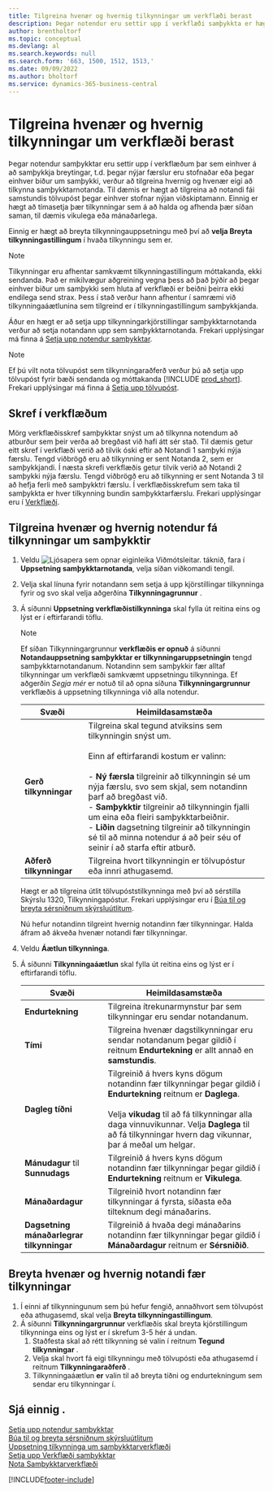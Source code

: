```yaml
---
title: Tilgreina hvenær og hvernig tilkynningar um verkflæði berast
description: Þegar notendur eru settir upp í verkflæði samþykkta er hægt að tilgreina hvernig og hvenær hver samþykktarnotandi fær tilkynningar.
author: brentholtorf
ms.topic: conceptual
ms.devlang: al
ms.search.keywords: null
ms.search.form: '663, 1500, 1512, 1513,'
ms.date: 09/09/2022
ms.author: bholtorf
ms.service: dynamics-365-business-central
---
```

# Tilgreina hvenær og hvernig tilkynningar um verkflæði berast

Þegar notendur samþykktar eru settir upp í verkflæðum þar sem einhver á að samþykkja breytingar, t.d. þegar nýjar færslur eru stofnaðar eða þegar einhver biður um samþykki, verður að tilgreina hvernig og hvenær eigi að tilkynna samþykktarnotanda. Til dæmis er hægt að tilgreina að notandi fái samstundis tölvupóst þegar einhver stofnar nýjan viðskiptamann. Einnig er hægt að tímasetja þær tilkynningar sem á að halda og afhenda þær síðan saman, til dæmis vikulega eða mánaðarlega.

Einnig er hægt að breyta tilkynningauppsetningu með því að **velja Breyta tilkynningastillingum** í hvaða tilkynningu sem er.  

> [!NOTE]
> Tilkynningar eru afhentar samkvæmt tilkynningastillingum móttakanda, ekki sendanda. Það er mikilvægur aðgreining vegna þess að það þýðir að þegar einhver biður um samþykki sem hluta af verkflæði er beiðni þeirra ekki endilega send strax. Þess í stað verður hann afhentur í samræmi við tilkynningaáætlunina sem tilgreind er í tilkynningastillingum samþykkjanda.

Áður en hægt er að setja upp tilkynningarkjörstillingar samþykktarnotanda verður að setja notandann upp sem samþykktarnotanda. Frekari upplýsingar má finna á [Setja upp notendur samþykktar](across-how-to-set-up-approval-users.md).  

> [!NOTE]
> Ef þú vilt nota tölvupóst sem tilkynningaraðferð verður þú að setja upp tölvupóst fyrir bæði sendanda og móttakanda [!INCLUDE [prod_short](includes/prod_short.md)]. Frekari upplýsingar má finna á [Setja upp tölvupóst](admin-how-setup-email.md).

## Skref í verkflæðum

Mörg verkflæðisskref samþykktar snýst um að tilkynna notendum að atburður sem þeir verða að bregðast við hafi átt sér stað. Til dæmis getur eitt skref í verkflæði verið að tilvik óski eftir að Notandi 1 samþyki nýja færslu. Tengd viðbrögð eru að tilkynning er sent Notanda 2, sem er samþykkjandi. Í næsta skrefi verkflæðis getur tilvik verið að Notandi 2 samþykki nýja færslu. Tengd viðbrögð eru að tilkynning er sent Notanda 3 til að hefja ferli með samþykktri færslu. Í verkflæðisskrefum sem taka til samþykkta er hver tilkynning bundin samþykktarfærslu. Frekari upplýsingar eru í [Verkflæði](across-workflow.md).  

## Tilgreina hvenær og hvernig notendur fá tilkynningar um samþykktir  

1. Veldu ![Ljósapera sem opnar eiginleika Viðmótsleitar.](media/ui-search/search_small.png "Segðu mér hvað þú vilt gera") táknið, fara í **Uppsetning samþykktarnotanda**, velja síðan viðkomandi tengil.  
2. Velja skal línuna fyrir notandann sem setja á upp kjörstillingar tilkynninga fyrir og svo skal velja aðgerðina **Tilkynningagrunnur** .  
3. Á síðunni **Uppsetning verkflæðistilkynninga** skal fylla út reitina eins og lýst er í eftirfarandi töflu.  

   > [!NOTE]
   > Ef síðan Tilkynningargrunnur **verkflæðis er opnuð** á síðunni **Notandauppsetning samþykktar er tilkynningaruppsetningin** tengd samþykktarnotandanum. Notandinn sem samþykkir fær alltaf tilkynningar um verkflæði samkvæmt uppsetningu tilkynninga. Ef aðgerðin *Segja mér* er notuð til að opna síðuna **Tilkynningargrunnur** verkflæðis á uppsetning tilkynninga við alla notendur.

   |Svæði|Heimildasamstæða|
   |-----|-----------|
   |**Gerð tilkynningar**|Tilgreina skal tegund atviksins sem tilkynningin snýst um.<br /><br /> Einn af eftirfarandi kostum er valinn:<br /><br /> -   **Ný færsla** tilgreinir að tilkynningin sé um nýja færslu, svo sem skjal, sem notandinn þarf að bregðast við.<br />-   **Samþykktir** tilgreinir að tilkynningin fjalli um eina eða fleiri samþykktarbeiðnir.<br />-   **Liðin** dagsetning tilgreinir að tilkynningin sé til að minna notendur á að þeir séu of seinir í að starfa eftir atburð.|
   |**Aðferð tilkynningar**|Tilgreina hvort tilkynningin er tölvupóstur eða innri athugasemd.|

   Hægt er að tilgreina útlit tölvupóststilkynninga með því að sérstilla Skýrslu 1320, Tilkynningapóstur. Frekari upplýsingar eru í [Búa til og breyta sérsniðnum skýrsluútlitum](ui-how-create-custom-report-layout.md).

   Nú hefur notandinn tilgreint hvernig notandinn fær tilkynningar. Halda áfram að ákveða hvenær notandi fær tilkynningar.  
4. Veldu **Áætlun tilkynninga**.  
5. Á síðunni **Tilkynningaáætlun** skal fylla út reitina eins og lýst er í eftirfarandi töflu.  

   |Svæði|Heimildasamstæða|
   |-----|-----------|
   |**Endurtekning**|Tilgreina ítrekunarmynstur þar sem tilkynningar eru sendar notandanum.|
   |**Tími**|Tilgreina hvenær dagstilkynningar eru sendar notandanum þegar gildið í reitnum **Endurtekning** er allt annað en **samstundis**.|
   |**Dagleg tíðni**|Tilgreinið á hvers kyns dögum notandinn fær tilkynningar þegar gildið í **Endurtekning** reitnum er **Daglega**.<br /><br /> Velja **vikudag** til að fá tilkynningar alla daga vinnuvikunnar. Velja **Daglega** til að fá tilkynningar hvern dag vikunnar, þar á meðal um helgar.|
   |**Mánudagur** til **Sunnudags**|Tilgreinið á hvers kyns dögum notandinn fær tilkynningar þegar gildið í **Endurtekning** reitnum er **Vikulega**.|
   |**Mánaðardagur**|Tilgreinið hvort notandinn fær tilkynningar á fyrsta, síðasta eða tilteknum degi mánaðarins.|
   |**Dagsetning mánaðarlegrar tilkynningar**|Tilgreinið á hvaða degi mánaðarins notandinn fær tilkynningar þegar gildið í **Mánaðardagur** reitnum er **Sérsniðið**.|

## Breyta hvenær og hvernig notandi fær tilkynningar

1. Í einni af tilkynningunum sem þú hefur fengið, annaðhvort sem tölvupóst eða athugasemd, skal velja **Breyta tilkynningastillingum**.  
2. Á síðunni **Tilkynningargrunnur** verkflæðis skal breyta kjörstillingum tilkynninga eins og lýst er í skrefum 3-5 hér á undan.
   1. Staðfesta skal að rétt tilkynning sé valin í reitnum **Tegund tilkynningar** .
   2. Velja skal hvort fá eigi tilkynningu með tölvupósti eða athugasemd í reitnum  **Tilkynningaraðferð** .
   3. Tilkynningaáætlun **er** valin til að breyta tíðni og endurtekningum sem sendar eru tilkynningar í.

## Sjá einnig .

[Setja upp notendur samþykktar](across-how-to-set-up-approval-users.md)  
[Búa til og breyta sérsniðnum skýrsluútlitum](ui-how-create-custom-report-layout.md)  
[Uppsetning tilkynninga um samþykktarverkflæði](across-setting-up-workflow-notifications.md)  
[Setja upp Verkflæði samþykktar](across-set-up-workflows.md)  
[Nota Samþykktarverkflæði](across-use-workflows.md)

[!INCLUDE[footer-include](includes/footer-banner.md)]
